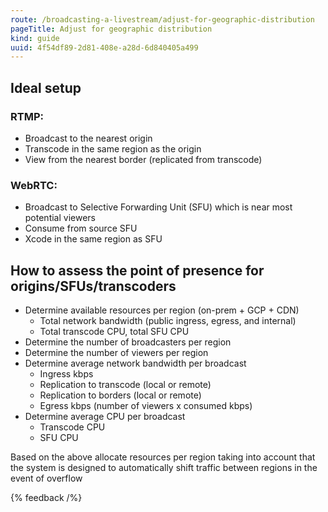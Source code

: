 ```yaml
---
route: /broadcasting-a-livestream/adjust-for-geographic-distribution
pageTitle: Adjust for geographic distribution
kind: guide
uuid: 4f54df89-2d81-408e-a28d-6d840405a499
---
```


## Ideal setup

### RTMP:
- Broadcast to the nearest origin
- Transcode in the same region as the origin
- View from the nearest border (replicated from transcode)

### WebRTC:
- Broadcast to Selective Forwarding Unit (SFU) which is near most potential viewers
- Consume from source SFU
- Xcode in the same region as SFU

## How to assess the point of presence for origins/SFUs/transcoders

- Determine available resources per region (on-prem + GCP + CDN)
  * Total network bandwidth (public ingress, egress, and internal)
  * Total transcode CPU, total SFU CPU
- Determine the number of broadcasters per region
- Determine the number of viewers per region
- Determine average network bandwidth per broadcast
  * Ingress kbps
  * Replication to transcode (local or remote)
  * Replication to borders (local or remote)
  * Egress kbps (number of viewers x consumed kbps)
- Determine average CPU per broadcast
  * Transcode CPU
  * SFU CPU

Based on the above allocate resources per region taking into account that the system is designed to automatically shift traffic between regions in the event of overflow


{% feedback /%}
